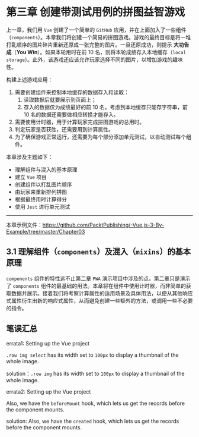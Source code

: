 # 第三章 创建带测试用例的拼图益智游戏

上一章，我们用 `Vue` 创建了一个简单的 `GitHub` 应用，并在上面加入了一些组件（`components`）。本章我们将创建一个简易的拼图游戏。游戏的最终目标是将一堆打乱顺序的图片碎片重新还原成一张完整的图片。一旦还原成功，则提示 **大功告成**（**You Win**）。如果本轮用时在前 10 名，则将本轮成绩存入本地缓存（`local storage`）。此外，该游戏还应该允许玩家选择不同的图片，以增加游戏的趣味性。

构建上述游戏应用：

1. 需要创建组件来控制本地缓存的数据存入和读取：
   1. 读取数据后就要展示到页面上；
   2. 存入的数据仅为成绩最好的前 10 名。考虑到本地缓存只能存字符串，前 10 名的数据还需要做相应转换才能存入。
2. 需要使用计时器，用于计算玩家完成拼图游戏的总用时。
3. 判定玩家是否获胜，还需要用到计算属性。
4. 为了确保游戏正常运行，还需要为每个部分添加单元测试，以自动测试每个组件。

本章涉及主题如下：

- 理解组件与混入的基本原理
- 建立 `Vue` 项目
- 创建组件以打乱图片顺序
- 由玩家来重新排列拼图
- 根据最终用时计算得分
- 使用 `Jest` 进行单元测试

---

本章示例文件：https://github.com/PacktPublishing/-Vue.js-3-By-Example/tree/master/Chapter03

## 3.1 理解组件（`components`）及混入（`mixins`）的基本原理

`components` 组件的特性远不止第二章 `PWA` 演示项目中涉及的点。第二章只是演示了 `components` 组件的最基础的用法。本章将在组件中使用计时器，而非简单的获取数据并展示。接着我们将考察计算属性的适用场景及具体用法，以便从其他响应式属性衍生出新的响应式属性，从而避免创建一些额外的方法，或调用一些不必要的指令。





## 笔误汇总

errata1: Setting up the Vue project

`.row img select` has its width set to `100px` to display a thumbnail of the whole image.

solution：`.row img` has its width set to `100px` to display a thumbnail of the whole image.



errata2: Setting up the Vue project

Also, we have the `beforeMount` hook, which lets us get the records before the component mounts.

solution: Also, we have the `created` hook, which lets us get the records before the component mounts.
